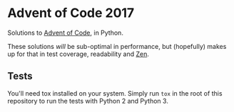 # Advent of Code 2017

Solutions to [Advent of Code], in Python.

These solutions *will* be sub-optimal in performance, but (hopefully) makes up
for that in test coverage, readability and [Zen][PEP-20].


## Tests

You'll need tox installed on your system. Simply run `tox` in the root of this
repository to run the tests with Python 2 and Python 3.

  [Advent of Code]: http://adventofcode.com/2017/ "Advent of Code 2017"
  [PEP-20]: https://www.python.org/dev/peps/pep-0020/ "PEP-20"
